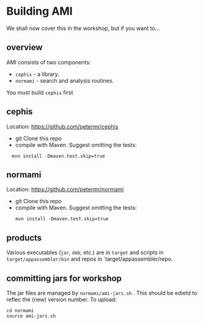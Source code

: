 # Building AMI
We shall now cover this in the workshop, but if you want to...

## overview
AMI consists of two components:
* `cephis` - a library.
* `normami` - search and analysis routines.

You must build `cephis` first

## cephis

Location: https://github.com/petermr/cephis

* git Clone this repo
* compile with Maven. Suggest omitting the tests:
```
  mvn install -Dmaven.test.skip=true

```

## normami

Location: https://github.com/petermr/normami

* git Clone this repo
* compile with Maven. Suggest omitting the tests:
  ```
  mvn install -Dmaven.test.skip=true
  ```

## products
Various executables (`jar`, `deb`, etc.) are in `target` and scripts in `target/appassembler/bin` and repos in 
`target/appassembler/repo.

## committing jars for workshop

The jar files are managed by `normami/ami-jars.sh` . This should be edietd to reflec the (new) version number. To upload:
```
cd normami
source ami-jars.sh


